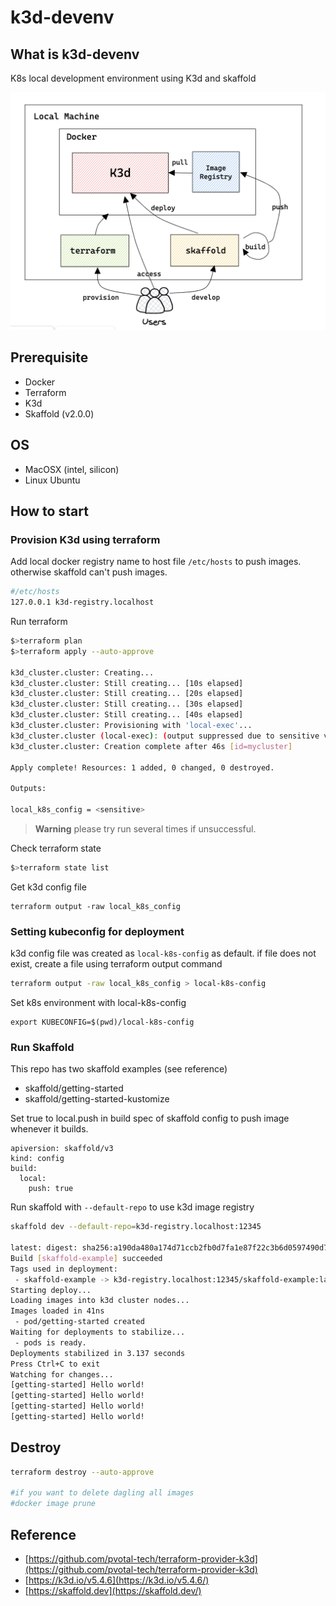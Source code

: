 # k3d-devenv

## What is k3d-devenv

K8s local development environment using K3d and skaffold

![architecture](images/architecture.png)

## Prerequisite
- Docker
- Terraform
- K3d
- Skaffold (v2.0.0)


## OS
- MacOSX (intel, silicon)
- Linux Ubuntu

## How to start

### Provision K3d using terraform
Add local docker registry name to host file `/etc/hosts` to push images.
otherwise skaffold can't push images.
```bash
#/etc/hosts
127.0.0.1 k3d-registry.localhost
```
Run terraform
```bash
$>terraform plan
$>terraform apply --auto-approve

k3d_cluster.cluster: Creating...
k3d_cluster.cluster: Still creating... [10s elapsed]
k3d_cluster.cluster: Still creating... [20s elapsed]
k3d_cluster.cluster: Still creating... [30s elapsed]
k3d_cluster.cluster: Still creating... [40s elapsed]
k3d_cluster.cluster: Provisioning with 'local-exec'...
k3d_cluster.cluster (local-exec): (output suppressed due to sensitive value in config)
k3d_cluster.cluster: Creation complete after 46s [id=mycluster]

Apply complete! Resources: 1 added, 0 changed, 0 destroyed.

Outputs:

local_k8s_config = <sensitive>
```
> **Warning**
> please try run several times if unsuccessful.
  
Check terraform state
```bash
$>terraform state list
```
Get k3d config file
```
terraform output -raw local_k8s_config
```

### Setting kubeconfig for deployment
k3d config file was created as `local-k8s-config` as default.
if file does not exist, create a file using terraform output command
```bash
terraform output -raw local_k8s_config > local-k8s-config 
```

Set k8s environment with local-k8s-config
```
export KUBECONFIG=$(pwd)/local-k8s-config
```


### Run Skaffold
This repo has two skaffold examples (see reference)
- skaffold/getting-started
- skaffold/getting-started-kustomize


Set true to local.push in build spec of skaffold config to push image whenever it builds.
  ```
  apiversion: skaffold/v3
  kind: config
  build:
    local:
      push: true
  ```

Run skaffold with `--default-repo` to use k3d image registry
```bash
skaffold dev --default-repo=k3d-registry.localhost:12345

latest: digest: sha256:a190da480a174d71ccb2fb0d7fa1e87f22c3b6d0597490d7dfb42adf489a552a size: 739
Build [skaffold-example] succeeded
Tags used in deployment:
 - skaffold-example -> k3d-registry.localhost:12345/skaffold-example:latest@sha256:a190da480a174d71ccb2fb0d7fa1e87f22c3b6d0597490d7dfb42adf489a552a
Starting deploy...
Loading images into k3d cluster nodes...
Images loaded in 41ns
 - pod/getting-started created
Waiting for deployments to stabilize...
 - pods is ready.
Deployments stabilized in 3.137 seconds
Press Ctrl+C to exit
Watching for changes...
[getting-started] Hello world!
[getting-started] Hello world!
[getting-started] Hello world!
[getting-started] Hello world!
```
## Destroy
```bash
terraform destroy --auto-approve

#if you want to delete dagling all images
#docker image prune 
```
## Reference
- [https://github.com/pvotal-tech/terraform-provider-k3d](https://github.com/pvotal-tech/terraform-provider-k3d)
- [https://k3d.io/v5.4.6](https://k3d.io/v5.4.6/)
- [https://skaffold.dev](https://skaffold.dev/)

